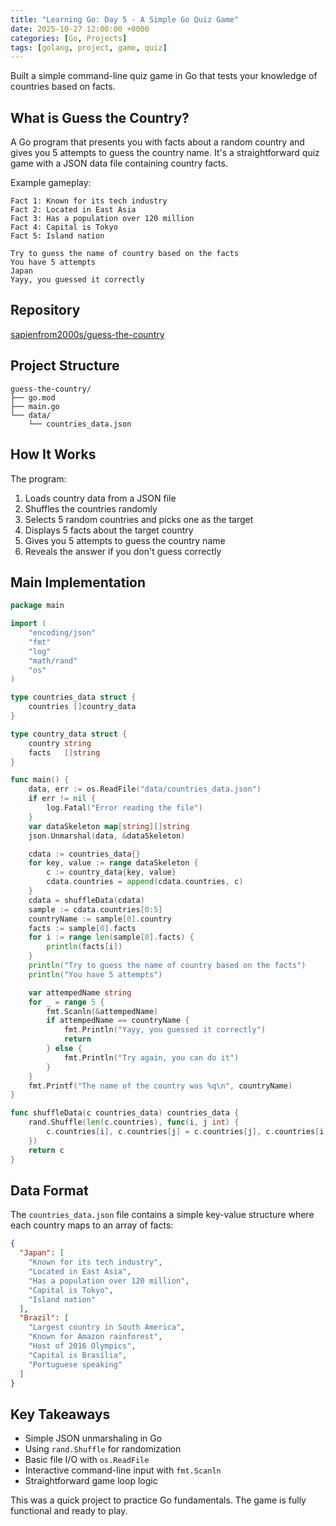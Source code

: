 ```yaml
---
title: "Learning Go: Day 5 - A Simple Go Quiz Game"
date: 2025-10-27 12:00:00 +0000
categories: [Go, Projects]
tags: [golang, project, game, quiz]
---
```


Built a simple command-line quiz game in Go that tests your knowledge of countries based on facts.

## What is Guess the Country?

A Go program that presents you with facts about a random country and gives you 5 attempts to guess the country name. It's a straightforward quiz game with a JSON data file containing country facts.

Example gameplay:
```
Fact 1: Known for its tech industry
Fact 2: Located in East Asia
Fact 3: Has a population over 120 million
Fact 4: Capital is Tokyo
Fact 5: Island nation

Try to guess the name of country based on the facts
You have 5 attempts
Japan
Yayy, you guessed it correctly
```

## Repository

[sapienfrom2000s/guess-the-country](https://github.com/sapienfrom2000s/guess-the-country)

## Project Structure

```
guess-the-country/
├── go.mod
├── main.go
└── data/
    └── countries_data.json
```

## How It Works

The program:
1. Loads country data from a JSON file
2. Shuffles the countries randomly
3. Selects 5 random countries and picks one as the target
4. Displays 5 facts about the target country
5. Gives you 5 attempts to guess the country name
6. Reveals the answer if you don't guess correctly

## Main Implementation

```go
package main

import (
	"encoding/json"
	"fmt"
	"log"
	"math/rand"
	"os"
)

type countries_data struct {
	countries []country_data
}

type country_data struct {
	country string
	facts   []string
}

func main() {
	data, err := os.ReadFile("data/countries_data.json")
	if err != nil {
		log.Fatal("Error reading the file")
	}
	var dataSkeleton map[string][]string
	json.Unmarshal(data, &dataSkeleton)

	cdata := countries_data{}
	for key, value := range dataSkeleton {
		c := country_data{key, value}
		cdata.countries = append(cdata.countries, c)
	}
	cdata = shuffleData(cdata)
	sample := cdata.countries[0:5]
	countryName := sample[0].country
	facts := sample[0].facts
	for i := range len(sample[0].facts) {
		println(facts[i])
	}
	println("Try to guess the name of country based on the facts")
	println("You have 5 attempts")

	var attempedName string
	for _ = range 5 {
		fmt.Scanln(&attempedName)
		if attempedName == countryName {
			fmt.Println("Yayy, you guessed it correctly")
			return
		} else {
			fmt.Println("Try again, you can do it")
		}
	}
	fmt.Printf("The name of the country was %q\n", countryName)
}

func shuffleData(c countries_data) countries_data {
	rand.Shuffle(len(c.countries), func(i, j int) {
		c.countries[i], c.countries[j] = c.countries[j], c.countries[i]
	})
	return c
}
```

## Data Format

The `countries_data.json` file contains a simple key-value structure where each country maps to an array of facts:

```json
{
  "Japan": [
    "Known for its tech industry",
    "Located in East Asia",
    "Has a population over 120 million",
    "Capital is Tokyo",
    "Island nation"
  ],
  "Brazil": [
    "Largest country in South America",
    "Known for Amazon rainforest",
    "Host of 2016 Olympics",
    "Capital is Brasília",
    "Portuguese speaking"
  ]
}
```

## Key Takeaways

- Simple JSON unmarshaling in Go
- Using `rand.Shuffle` for randomization
- Basic file I/O with `os.ReadFile`
- Interactive command-line input with `fmt.Scanln`
- Straightforward game loop logic

This was a quick project to practice Go fundamentals. The game is fully functional and ready to play.

